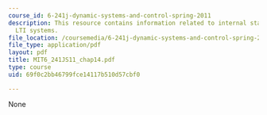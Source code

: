 ```yaml
---
course_id: 6-241j-dynamic-systems-and-control-spring-2011
description: This resource contains information related to internal stability for
  LTI systems.
file_location: /coursemedia/6-241j-dynamic-systems-and-control-spring-2011/69f0c2bb46799fce14117b510d57cbf0_MIT6_241JS11_chap14.pdf
file_type: application/pdf
layout: pdf
title: MIT6_241JS11_chap14.pdf
type: course
uid: 69f0c2bb46799fce14117b510d57cbf0

---
```

None